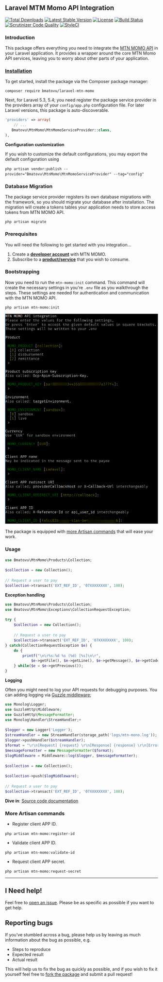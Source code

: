 ## Laravel MTM Momo API Integration

[![Total Downloads](https://poser.pugx.org/bmatovu/laravel-mtn-momo/downloads)](https://packagist.org/packages/bmatovu/laravel-mtn-momo)
[![Latest Stable Version](https://poser.pugx.org/bmatovu/laravel-mtn-momo/v/stable)](https://packagist.org/packages/bmatovu/laravel-mtn-momo)
[![License](https://poser.pugx.org/bmatovu/laravel-mtn-momo/license)](https://packagist.org/packages/bmatovu/laravel-mtn-momo)
[![Build Status](https://travis-ci.org/mtvbrianking/laravel-mtn-momo.svg?branch=master)](https://travis-ci.org/mtvbrianking/laravel-mtn-momo)
[![Scrutinizer Code Quality](https://scrutinizer-ci.com/g/mtvbrianking/laravel-mtn-momo/badges/quality-score.png?b=master)](https://scrutinizer-ci.com/g/mtvbrianking/laravel-mtn-momo/?branch=master)
[![StyleCI](https://github.styleci.io/repos/175959117/shield?branch=master)](https://github.styleci.io/repos/175959117)

### Introduction

This package offers everything you need to integrate the [MTN MOMO API](https://momodeveloper.mtn.com) in your Laravel application. It provides a wrapper around the core MTN Momo API services, leaving you to worry about other parts of your application.

### [Installation](https://packagist.org/packages/bmatovu/laravel-mtn-momo)

To get started, install the package via the Composer package manager:

```
composer require bmatovu/laravel-mtn-momo
```

Next, for Laravel 5.3, 5.4; you need register the package service provider in the providers array of your `config/app.php` configuration file. For later Laravel versions, this package is auto-discoverable.

```php
'providers' => array(
    // ...
   Bmatovu\MtnMomo\MtnMomoServiceProvider::class,
),
```

**Configuration customization**

If you wish to customize the default configurations, you  may export the default configuration using

`php artisan vendor:publish --provider="Bmatovu\MtnMomo\MtnMomoServiceProvider" --tag="config"`

### Database Migration

The package service provider registers its own database migrations with the framework, so you should migrate your database after installation. The migration will create a tokens tables your application needs to store access tokens from MTN MOMO API.

```
php artisan migrate
```

### Prerequisites

You will need the following to get started with you integration...

1. Create a [**developer account**](https://momodeveloper.mtn.com/signup) with MTN MOMO.
2. Subscribe to a [**product/service**](https://momodeveloper.mtn.com/products) that you wish to consume.

### Bootstrapping

Now you need to run the `mtn-momo:init` command. This command will create the necessary settings in you're `.env` file as you walkthrough the steps. These settings are needed for authentication and communication with the MTN MOMO API.

```
php artisan mtn-momo:init
```

![screenshot](screenshot.png)

The package is equipped with [more Artisan commands](#more-artisan-commands) that will ease your work.

### Usage

```php
use Bmatovu\MtnMomo\Products\Collection;

$collection = new Collection();

// Request a user to pay
$collection->transact('EXT_REF_ID', '07XXXXXXXX', 100);
```

**Exception handling**

```php
use Bmatovu\MtnMomo\Products\Collection;
use Bmatovu\MtnMomo\Exceptions\CollectionRequestException;

try {
    $collection = new Collection();
    
    // Request a user to pay
    $collection->transact('EXT_REF_ID', '07XXXXXXXX', 100);
} catch(CollectionRequestException $e) {
    do {
        printf("\n\r%s:%d %s (%d) [%s]\n\r", 
            $e->getFile(), $e->getLine(), $e->getMessage(), $e->getCode(), get_class($e));
    } while($e = $e->getPrevious());
}
```

**Logging**

Often you might need to log your API requests for debugging purposes. You can adding logging via [Guzzle middleware](http://docs.guzzlephp.org/en/stable/handlers-and-middleware.html#middleware);

```php
use Monolog\Logger;
use GuzzleHttp\Middleware;
use GuzzleHttp\MessageFormatter;
use Monolog\Handler\StreamHandler;+

$logger = new Logger('Logger');
$streamHandler = new StreamHandler(storage_path('logs/mtn-mono.log'));
$logger->pushHandler($streamHandler);
$format = "\r\n[Request] {request} \r\n[Response] {response} \r\n[Error] {error}.";
$messageFormatter = new MessageFormatter($format);
$logMiddleware = Middleware::log($logger, $messageFormatter);

$collection = new Collection();

$collection->push($logMiddleware);

// Request a user to pay
$collection->transact('EXT_REF_ID', '07XXXXXXXX', 100);
```

**Dive in**: [Source code documentation](https://mtvbrianking.github.io/laravel-mtn-momo)

### More Artisan commands

- Register client APP ID.

`php artisan mtn-momo:register-id`

- Validate client APP ID.

`php artisan mtn-momo:validate-id`

- Request client APP secret.

`php artisan mtn-momo:request-secret`

<hr/>

I Need help!
---
Feel free to [open an issue](https://github.com/mtvbrianking/laravel-mtn-momo/issues/new). Please be as specific as possible if you want to get help.

Reporting bugs
--
If you've stumbled across a bug, please help us by leaving as much information about the bug as possible, e.g.
- Steps to reproduce
- Expected result
- Actual result

This will help us to fix the bug as quickly as possible, and if you wish to fix it yourself feel free to [fork the package](https://github.com/mtvbrianking/laravel-mtn-momo) and submit a pull request!
